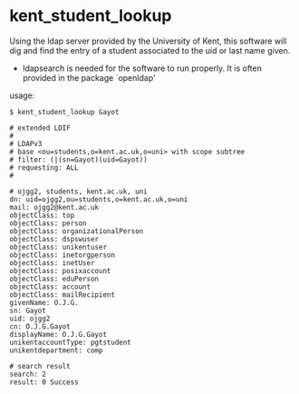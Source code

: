 kent_student_lookup
===================

Using the ldap server provided by the University of Kent, this
software will dig and find the entry of a student associated to
the uid or last name given.

* ldapsearch is needed for the software to run properly. It is
often provided in the package `openldap'

usage: 

    $ kent_student_lookup Gayot

<stdout>

```
# extended LDIF
#
# LDAPv3
# base <ou=students,o=kent.ac.uk,o=uni> with scope subtree
# filter: (|(sn=Gayot)(uid=Gayot))
# requesting: ALL
#

# ojgg2, students, kent.ac.uk, uni
dn: uid=ojgg2,ou=students,o=kent.ac.uk,o=uni
mail: ojgg2@kent.ac.uk
objectClass: top
objectClass: person
objectClass: organizationalPerson
objectClass: dspswuser
objectClass: unikentuser
objectClass: inetorgperson
objectClass: inetUser
objectClass: posixaccount
objectClass: eduPerson
objectClass: account
objectClass: mailRecipient
givenName: O.J.G.
sn: Gayot
uid: ojgg2
cn: O.J.G.Gayot
displayName: O.J.G.Gayot
unikentaccountType: pgtstudent
unikentdepartment: comp

# search result
search: 2
result: 0 Success
```
